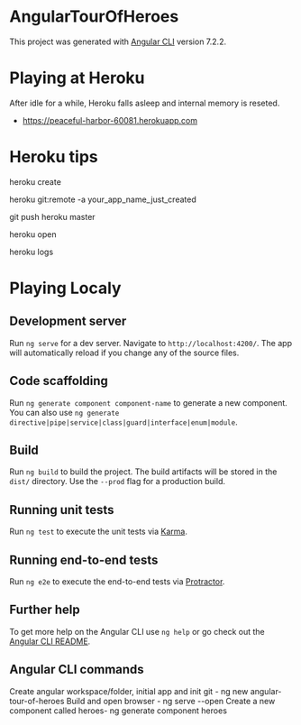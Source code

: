 # AngularTourOfHeroes

This project was generated with [Angular CLI](https://github.com/angular/angular-cli) version 7.2.2.


# Playing at Heroku
After idle for a while, Heroku falls asleep and internal memory is reseted.
- https://peaceful-harbor-60081.herokuapp.com

# Heroku tips
heroku create

heroku git:remote -a your_app_name_just_created

git push heroku master

heroku open

heroku logs


# Playing Localy

## Development server

Run `ng serve` for a dev server. Navigate to `http://localhost:4200/`. The app will automatically reload if you change any of the source files.

## Code scaffolding

Run `ng generate component component-name` to generate a new component. You can also use `ng generate directive|pipe|service|class|guard|interface|enum|module`.

## Build

Run `ng build` to build the project. The build artifacts will be stored in the `dist/` directory. Use the `--prod` flag for a production build.

## Running unit tests

Run `ng test` to execute the unit tests via [Karma](https://karma-runner.github.io).

## Running end-to-end tests

Run `ng e2e` to execute the end-to-end tests via [Protractor](http://www.protractortest.org/).

## Further help

To get more help on the Angular CLI use `ng help` or go check out the [Angular CLI README](https://github.com/angular/angular-cli/blob/master/README.md).

## Angular CLI commands

Create angular workspace/folder, initial app and init git - ng new angular-tour-of-heroes
Build and open browser - ng serve --open
Create a new component called heroes- ng generate component heroes
